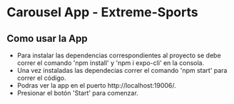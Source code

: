 # Carousel App - Extreme-Sports



## Como usar la App

- Para instalar las dependencias correspondientes al proyecto se debe correr el comando 'npm install' y 'npm i expo-cli' en la consola.
- Una vez instaladas las dependecias correr el comando 'npm start' para correr el código.
- Podras ver la app en el puerto http://localhost:19006/. 
- Presionar el botón 'Start' para comenzar.

## 